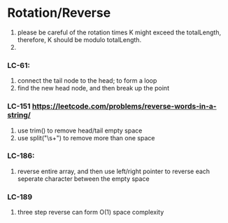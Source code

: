 # Rotation/Reverse
1. please be careful of the rotation times K might exceed the totalLength, therefore, K should be modulo totalLength.
2. 

### LC-61: 
1. connect the tail node to the head; to form a loop
2. find the new head node, and then break up the point
### LC-151 <https://leetcode.com/problems/reverse-words-in-a-string/>
1. use trim() to remove head/tail empty space
2. use split("\\s+") to remove more than one space
### LC-186:
1. reverse entire array, and then use left/right pointer to reverse each seperate character between the empty space
### LC-189
1. three step reverse can form O(1) space complexity
